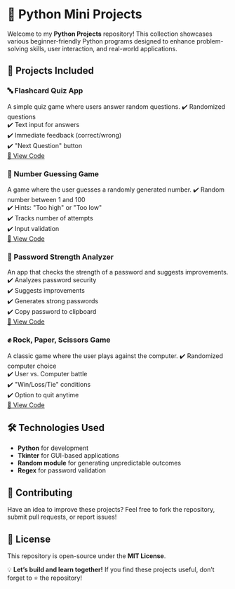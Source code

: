 # 🚀 Python Mini Projects

Welcome to my **Python Projects** repository! This collection showcases various beginner-friendly Python programs designed to enhance problem-solving skills, user interaction, and real-world applications.

## 📌 Projects Included

### 🔤 Flashcard Quiz App
A simple quiz game where users answer random questions.
✔️ Randomized questions  
✔️ Text input for answers  
✔️ Immediate feedback (correct/wrong)  
✔️ "Next Question" button  
[🔗 View Code](https://github.com/abdulhayykhan/Python-Projects/blob/main/Flashcard%20Quiz%20App.py)

### 🔢 Number Guessing Game
A game where the user guesses a randomly generated number.
✔️ Random number between 1 and 100  
✔️ Hints: "Too high" or "Too low"  
✔️ Tracks number of attempts  
✔️ Input validation  
[🔗 View Code](https://github.com/abdulhayykhan/Python-Projects/blob/main/Number%20Guessing%20Game.py)

### 🔑 Password Strength Analyzer
An app that checks the strength of a password and suggests improvements.
✔️ Analyzes password security  
✔️ Suggests improvements  
✔️ Generates strong passwords  
✔️ Copy password to clipboard  
[🔗 View Code](https://github.com/abdulhayykhan/Python-Projects/blob/main/Password%20Analyzer.py)

### ✊ Rock, Paper, Scissors Game
A classic game where the user plays against the computer.
✔️ Randomized computer choice  
✔️ User vs. Computer battle  
✔️ "Win/Loss/Tie" conditions  
✔️ Option to quit anytime  
[🔗 View Code](https://github.com/abdulhayykhan/Python-Projects/blob/main/Rock%2C%20Paper%2C%20Scissors%20Game.py)

## 🛠 Technologies Used
- **Python** for development  
- **Tkinter** for GUI-based applications  
- **Random module** for generating unpredictable outcomes  
- **Regex** for password validation  

## 🤝 Contributing
Have an idea to improve these projects? Feel free to fork the repository, submit pull requests, or report issues!

## 📜 License
This repository is open-source under the **MIT License**.

💡 **Let’s build and learn together!** If you find these projects useful, don’t forget to ⭐ the repository!


